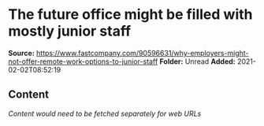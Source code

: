 # The future office might be filled with mostly junior staff

**Source:** https://www.fastcompany.com/90596631/why-employers-might-not-offer-remote-work-options-to-junior-staff
**Folder:** Unread
**Added:** 2021-02-02T08:52:19




## Content
*Content would need to be fetched separately for web URLs*
